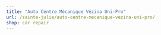 ```yaml
---
title: "Auto Centre Mécanique Vézina Uni-Pro"
url: /sainte-julie/auto-centre-mecanique-vezina-uni-pro/
shop: car repair
---
```

